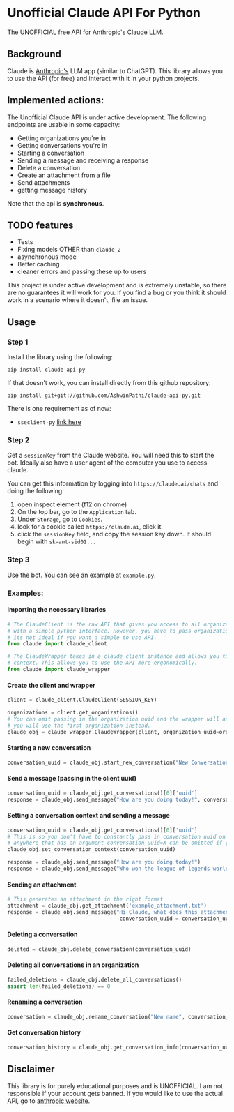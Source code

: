 # Unofficial Claude API For Python

The UNOFFICIAL free API for Anthropic's Claude LLM.

## Background

Claude is [Anthropic's](https://www.anthropic.com/) LLM app (similar to ChatGPT). This library allows you to use the API (for free) and interact with it in your python projects.

## Implemented actions:
The Unofficial Claude API is under active development. The following endpoints are usable in some capacity:

- Getting organizations you're in
- Getting conversations you're in
- Starting a conversation
- Sending a message and receiving a response
- Delete a conversation
- Create an attachment from a file
- Send attachments
- getting message history

Note that the api is __**synchronous**__.

## TODO features
- Tests
- Fixing models OTHER than `claude_2`
- asynchronous mode
- Better caching
- cleaner errors and passing these up to users


This project is under active development and is extremely unstable, so there are no guarantees it will work for you. If you find a bug or you think it should work in a scenario where it doesn't, file an issue.


## Usage

### Step 1
Install the library using the following:
```
pip install claude-api-py
```

If that doesn't work, you can install directly from this github repository:

```
pip install git+git://github.com/AshwinPathi/claude-api-py.git
```

There is one requirement as of now:
- `sseclient-py` [link here](https://github.com/mpetazzoni/sseclient)


### Step 2
Get a `sessionKey` from the Claude website. You will need this to start the bot. Ideally also have a user agent of the computer you use to access claude.

You can get this information by logging into `https://claude.ai/chats` and doing the following:

1. open inspect element (f12 on chrome)
2. On the top bar, go to the `Application` tab.
3. Under `Storage`, go to `Cookies`.
4. look for a cookie called `https://claude.ai`, click it.
5. click the `sessionKey` field, and copy the session key down. It should begin with `sk-ant-sid01...`


### Step 3
Use the bot. You can see an example at `example.py`.

### Examples:

#### Importing the necessary libraries
```py
# The ClaudeClient is the raw API that gives you access to all organization and conversation level API calls
# with a simple python interface. However, you have to pass organization_uuid and conversation_uuid everywhere, so
# its not ideal if you want a simple to use API.
from claude import claude_client

# The ClaudeWrapper takes in a claude client instance and allows you to use a single organization and conversation
# context. This allows you to use the API more ergonomically.
from claude import claude_wrapper
```

#### Create the client and wrapper
```py
client = claude_client.ClaudeClient(SESSION_KEY)

organizations = client.get_organizations()
# You can omit passing in the organization uuid and the wrapper will assume
# you will use the first organization instead.
claude_obj = claude_wrapper.ClaudeWrapper(client, organization_uuid=organizations[0]['uuid'])
```

#### Starting a new conversation
```py
conversation_uuid = claude_obj.start_new_conversation("New Conversation", "Hi Claude!")
```

#### Send a message (passing in the client uuid)
```py
conversation_uuid = claude_obj.get_conversations()[0]['uuid']
response = claude_obj.send_message("How are you doing today!", conversation_uuid=conversation_uuid)
```

#### Setting a conversation context and sending a message
```py
conversation_uuid = claude_obj.get_conversations()[0]['uuid']
# This is so you don't have to constantly pass in conversation uuid on every call that requires it.
# anywhere that has an argument conversation_uuid=X can be omitted if you set the conversation context.
claude_obj.set_conversation_context(conversation_uuid)

response = claude_obj.send_message("How are you doing today!")
response = claude_obj.send_message("Who won the league of legends worlds 2022 finals?")
```

#### Sending an attachment
```py
# This generates an attachment in the right format
attachment = claude_obj.get_attachment('example_attachment.txt')
response = claude_obj.send_message("Hi Claude, what does this attachment say?", attachments=[attachment],
                                    conversation_uuid = conversation_uuid)
```

#### Deleting a conversation
```py
deleted = claude_obj.delete_conversation(conversation_uuid)
```

#### Deleting all conversations in an organization
```py
failed_deletions = claude_obj.delete_all_conversations()
assert len(failed_deletions) == 0
```

#### Renaming a conversation
```py
conversation = claude_obj.rename_conversation("New name", conversation_uuid = conversation_uuid)
```

#### Get conversation history
```py
conversation_history = claude_obj.get_conversation_info(conversation_uuid = conversation_uuid)
```


## Disclaimer
This library is for purely educational purposes and is UNOFFICIAL. I am not responsible if your account gets banned. If you would like to use the actual API, go to [anthropic website](https://docs.anthropic.com/claude/docs).
